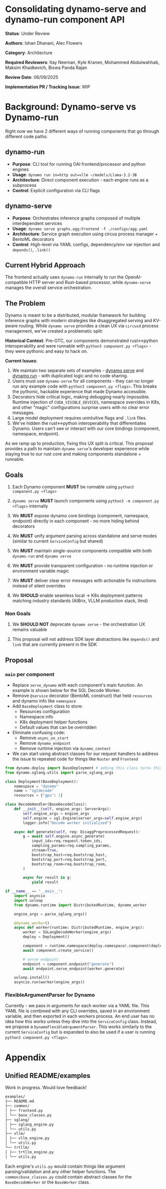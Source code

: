 # Consolidating dynamo-serve and dynamo-run component API

**Status**: Under Review

**Authors**: Ishan Dhanani, Alec Flowers

**Category**: Architecture

**Required Reviewers**: Itay Neeman, Kyle Kranen, Mohammed Abdulwahhab, Maksim Khadkevich, Biswa Panda Rajan

**Review Date**: 06/09/2025

**Implementation PR / Tracking Issue**: WIP

# Background: Dynamo-serve vs Dynamo-run

Right now we have 2 different ways of running components that go through different code paths:

## dynamo-run

- **Purpose**: CLI tool for running OAI frontend/processor and python engines
- **Usage**: `dynamo run in=http out=vllm ~/models/Llama-3.2-3B`
- **Architecture**: Direct component execution - each engine runs as a subprocess
- **Control**: Explicit configuration via CLI flags

## dynamo-serve

- **Purpose**: Orchestrates inference graphs composed of multiple interdependent services
- **Usage**: `dynamo serve graphs.agg:Frontend -f ./configs/agg.yaml`
- **Architecture**: Service graph execution using circus process manager + BentoML decorators
- **Control**: High-level via YAML configs, dependency/env var injection and `depends()`, `.link()`

## Current Hybrid Approach

The frontend actually uses `dynamo-run` internally to run the OpenAI-compatible HTTP server and Rust-based processor, while `dynamo-serve` manages the overall service orchestration.

## The Problem

Dynamo is meant to be a distributed, modular framework for building inference graphs with modern strategies like disaggregated serving and KV-aware routing. While `dynamo serve` provides a clean UX via `circusd` process management, we've created a problematic split:

**Historical Context**: Pre-GTC, our components demonstrated rust↔python interoperability and were runnable with `python3 component.py <flags>` - they were pythonic and easy to hack on.

**Current Issues**:

1. We maintain two separate sets of examples - [dynamo serve](https://github.com/ai-dynamo/dynamo/blob/main/examples/sglang/components/worker.py) and [dynamo run](https://github.com/ai-dynamo/dynamo/blob/main/launch/dynamo-run/src/subprocess/sglang_inc.py) - with duplicated logic and no code sharing.
2. Users must use `dynamo-serve` for all components - they can no longer run any example code with `python3 component.py <flags>`. This breaks the pythonic, hackable experience that made Dynamo accessible.
3. Decorators hide critical logic, making debugging nearly impossible. Runtime injection of `CUDA_VISIBLE_DEVICES`, namespace overrides in K8s, and other "magic" configurations surprise users with no clear error messages.
4. Large model deployment requires unintuitive flags and `.link` files.
5. We've hidden the rust↔python interoperability that differentiates Dynamo. Users can't see or interact with our core bindings (component, namespace, endpoint).

As we ramp up to production, fixing this UX split is critical. This proposal provides a path to maintain `dynamo serve`'s developer experience while staying true to our rust core and making components standalone + runnable.

## Goals

1. Each Dynamo component **MUST** be runnable using `python3 component.py <flags>`

2. `dynamo serve` **MUST** launch components using `python3 -m component.py <flags>` internally

3. We **MUST** expose dynamo core bindings (component, namespace, endpoint) directly in each component - no more hiding behind decorators

4. We **MUST** unify argument parsing across standalone and serve modes (similar to current `ServiceConfig` but shared)

5. We **MUST** maintain single-source components compatible with both `dynamo-run` and `dynamo serve`

6. We **MUST** provide transparent configuration - no runtime injection or environment variable magic

7. We **MUST** deliver clear error messages with actionable fix instructions instead of silent overrides

8. We **SHOULD** enable seamless local → K8s deployment patterns matching industry standards (AIBrix, VLLM production stack, llmd)

### Non Goals

1. We **SHOULD NOT** deprecate `dynamo serve` - the orchestration UX remains valuable

2. This proposal will not address SDK layer abstractions like `depends()` and `link` that are currently present in the SDK

## Proposal

### `main` per component

- Replace `serve_dynamo` with each component's main function. An example is shown below for the SGL Decode Worker.
- Remove `@service` decorator (BentoML construct) that held `resources` and dynamo info like `namespace`
- Add `BaseDeployment` class to store:
  - Resources configuration
  - Namespace info
  - K8s deployment helper functions
  - Default values that can be overridden
- Eliminate confusing code:
  - Remove `async_on_start`
  - Remove `dynamo_endpoint`
  - Remove runtime injection via `dynamo_context`
- We can start using abstract classes for our request handlers to address the issue to repeated code for things like `Router` and `Frontend`

```python
from dynamo.deploy import BaseDeployment # adding this class turns this into a valid deployment
from dynamo.sglang.utils import parse_sglang_args

class Deployment(BaseDeployment):
    namespace = "dynamo"
    name = "sgldecode"
    resources = {"gpu": 1}

class DecodeHandler(BaseDecodeClass):
    def __init__(self, engine_args: ServerArgs):
        self.engine_args = engine_args
        self.engine = sgl.Engine(server_args=self.engine_args)
        logger.info("Decode worker initialized")

    async def generate(self, req: DisaggPreprocessedRequest):
        g = await self.engine.async_generate(
            input_ids=req.request.token_ids,
            sampling_params=req.sampling_params,
            stream=True,
            bootstrap_host=req.bootstrap_host,
            bootstrap_port=req.bootstrap_port,
            bootstrap_room=req.bootstrap_room,
        )

        async for result in g:
            yield result

if __name__ == "__main__":
    import asyncio
    import uvloop
    from dynamo.runtime import DistributedRuntime, dynamo_worker

    engine_args = parse_sglang_args()

    @dynamo_worker()
    async def worker(runtime: DistributedRuntime, engine_args):
        worker = SGLangDecodeWorker(engine_args)
        deploy = Deployment()

        component = runtime.namespace(deploy.namespace).component(deploy.name)
        await component.create_service()

        # serve endpoint
        endpoint = component.endpoint("generate")
        await endpoint.serve_endpoint(worker.generate)

    uvloop.install()
    asyncio.run(worker(engine_args))
```

### FlexibleArgumentParser for Dynamo

Currently - we pass in arguments for each worker via a YAML file. This YAML file is combined with any CLI overrides, saved in an environment variable, and then exported in each workers process. An end user has no idea how this works unless they dive into the `ServiceConfig` class. Instead, we propose a `DynamoFlexibleArgumentParser`. This works similarly to the current `ServiceConfig` but is expanded to also be used if a user is running `python3 component.py <flags>`.

# Appendix

## Unified README/examples

Work in progress. Would love feedback!

```bash
examples/
├── README.md
├── common/
│ ├── frontend.py
│ └── base_classes.py
├── sglang/
│ ├── sglang_engine.py
│ └── utils.py
├── vllm/
│ ├── vllm_engine.py
│ └── utils.py
└── trtllm/
│ ├── trtllm_engine.py
│ └── utils.py
```

Each engine's `utils.py` would contain things like argument parsing/validation and any other helper functions. The `common/base_classes.py` could contain abstract classes for the `BaseDecodeWorker` or the `BaseWorker` class.
